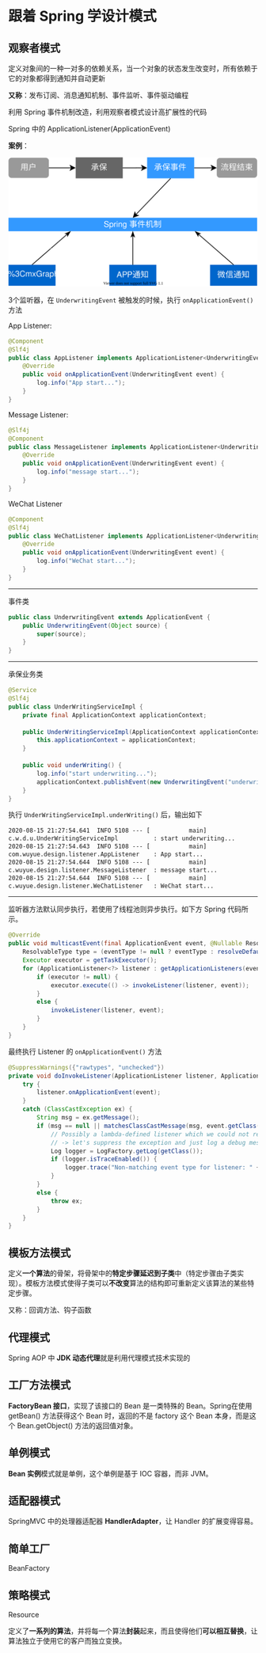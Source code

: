 # 跟着 Spring 学设计模式

## 观察者模式

定义对象间的一种一对多的依赖关系，当一个对象的状态发生改变时，所有依赖于它的对象都得到通知并自动更新

**又称**：发布订阅、消息通知机制、事件监听、事件驱动编程

利用 Spring 事件机制改造，利用观察者模式设计高扩展性的代码

Spring 中的 ApplicationListener(ApplicationEvent)

**案例**：

![observer-pattern-1](imgs/observer-pattern-1.svg)

3个监听器，在 `UnderwritingEvent` 被触发的时候，执行 `onApplicationEvent()` 方法

App Listener:

```java
@Component
@Slf4j
public class AppListener implements ApplicationListener<UnderwritingEvent> {
    @Override
    public void onApplicationEvent(UnderwritingEvent event) {
        log.info("App start...");
    }
}
```

Message Listener:

```java
@Slf4j
@Component
public class MessageListener implements ApplicationListener<UnderwritingEvent> {
    @Override
    public void onApplicationEvent(UnderwritingEvent event) {
        log.info("message start...");
    }
}
```

WeChat Listener

```java
@Component
@Slf4j
public class WeChatListener implements ApplicationListener<UnderwritingEvent> {
    @Override
    public void onApplicationEvent(UnderwritingEvent event) {
        log.info("WeChat start...");
    }
}
```

---

事件类

```java
public class UnderwritingEvent extends ApplicationEvent {
    public UnderwritingEvent(Object source) {
        super(source);
    }
}
```

---

承保业务类

```java
@Service
@Slf4j
public class UnderWritingServiceImpl {
    private final ApplicationContext applicationContext;

    public UnderWritingServiceImpl(ApplicationContext applicationContext) {
        this.applicationContext = applicationContext;
    }

    public void underWriting() {
        log.info("start underwriting...");
        applicationContext.publishEvent(new UnderwritingEvent("underwriting finish"));
    }
}
```

执行 `UnderWritingServiceImpl.underWriting()` 后，输出如下

```text
2020-08-15 21:27:54.641  INFO 5108 --- [           main] c.w.d.u.UnderWritingServiceImpl          : start underwriting...
2020-08-15 21:27:54.643  INFO 5108 --- [           main] com.wuyue.design.listener.AppListener    : App start...
2020-08-15 21:27:54.644  INFO 5108 --- [           main] c.wuyue.design.listener.MessageListener  : message start...
2020-08-15 21:27:54.644  INFO 5108 --- [           main] c.wuyue.design.listener.WeChatListener   : WeChat start...
```

---

监听器方法默认同步执行，若使用了线程池则异步执行。如下方 Spring 代码所示。

```java
@Override
public void multicastEvent(final ApplicationEvent event, @Nullable ResolvableType eventType) {
    ResolvableType type = (eventType != null ? eventType : resolveDefaultEventType(event));
    Executor executor = getTaskExecutor();
    for (ApplicationListener<?> listener : getApplicationListeners(event, type)) {
        if (executor != null) {
            executor.execute(() -> invokeListener(listener, event));
        }
        else {
            invokeListener(listener, event);
        }
    }
}
```

最终执行 Listener 的 `onApplicationEvent()` 方法

```java
@SuppressWarnings({"rawtypes", "unchecked"})
private void doInvokeListener(ApplicationListener listener, ApplicationEvent event) {
    try {
        listener.onApplicationEvent(event);
    }
    catch (ClassCastException ex) {
        String msg = ex.getMessage();
        if (msg == null || matchesClassCastMessage(msg, event.getClass())) {
            // Possibly a lambda-defined listener which we could not resolve the generic event type for
            // -> let's suppress the exception and just log a debug message.
            Log logger = LogFactory.getLog(getClass());
            if (logger.isTraceEnabled()) {
                logger.trace("Non-matching event type for listener: " + listener, ex);
            }
        }
        else {
            throw ex;
        }
    }
}
```

## 模板方法模式

定义**一个算法**的骨架，将骨架中的**特定步骤延迟到子类**中（特定步骤由子类实现）。模板方法模式使得子类可以**不改变**算法的结构即可重新定义该算法的某些特定步骤。

又称：回调方法、钩子函数

## 代理模式

Spring AOP 中 **JDK 动态代理**就是利用代理模式技术实现的

## 工厂方法模式

**FactoryBean 接口**，实现了该接口的 Bean 是一类特殊的 Bean。Spring在使用 getBean() 方法获得这个 Bean 时，返回的不是 factory 这个 Bean 本身，而是这个 Bean.getObject() 方法的返回值对象。

## 单例模式

**Bean 实例**模式就是单例，这个单例是基于 IOC 容器，而非 JVM。

## 适配器模式

SpringMVC 中的处理器适配器 **HandlerAdapter**，让 Handler 的扩展变得容易。

## 简单工厂

BeanFactory

## 策略模式

Resource

定义了**一系列的算法**，并将每一个算法**封装**起来，而且使得他们**可以相互替换**，让算法独立于使用它的客户而独立变换。
